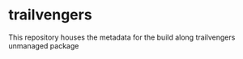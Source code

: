 # trailvengers
This repository houses the metadata for the build along trailvengers unmanaged package
